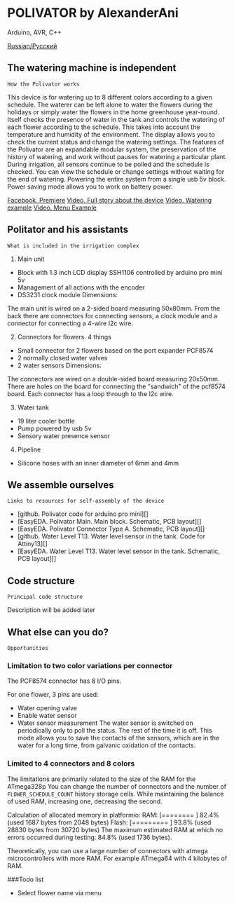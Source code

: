# POLIVATOR by AlexanderAni

Arduino, AVR, C++

[Russian/Русский](/README_RU.md)

## The watering machine is independent
`How the Polivator works`

This device is for watering up to 8 different colors according to a given schedule.
The waterer can be left alone to water the flowers during the holidays or simply water the flowers in the home greenhouse year-round. Itself checks the presence of water in the tank and controls the watering of each flower according to the schedule. This takes into account the temperature and humidity of the environment. The display allows you to check the current status and change the watering settings.
The features of the Polivator are an expandable modular system, the preservation of the history of watering, and work without pauses for watering a particular plant. During irrigation, all sensors continue to be polled and the schedule is checked. You can view the schedule or change settings without waiting for the end of watering.
Powering the entire system from a single usb 5v block. Power saving mode allows you to work on battery power.

[Facebook. Premiere](https://www.facebook.com/aanishchenko/posts/pfbid034qEHsVyJWHPmqgtMWfscPb4xsddgqDzVarsc6yDjJoVNN26u15hXLRgtBCGTqUbWl)
[Video. Full story about the device](https://www.facebook.com/100003967933465/videos/pcb.2457044897771084/1915227252002448)
[Video. Watering example](https://www.facebook.com/100003967933465/videos/3267990133452066/)
[Video. Menu Example](https://www.facebook.com/100003967933465/videos/pcb.2457044897771084/1137887480090560)

## Politator and his assistants
`What is included in the irrigation complex`

1. Main unit
- Block with 1.3 inch LCD display SSH1106 controlled by arduino pro mini 5v
- Management of all actions with the encoder
- DS3231 clock module
Dimensions:

The main unit is wired on a 2-sided board measuring 50x80mm. From the back there are connectors for connecting sensors, a clock module and a connector for connecting a 4-wire I2c wire.

2. Connectors for flowers. 4 things
- Small connector for 2 flowers based on the port expander PCF8574
- 2 normally closed water valves
- 2 water sensors
Dimensions:

The connectors are wired on a double-sided board measuring 20x50mm. There are holes on the board for connecting the "sandwich" of the pcf8574 board. Each connector has a loop through to the I2c wire.

3. Water tank
- 19 liter cooler bottle
- Pump powered by usb 5v
- Sensory water presence sensor

4. Pipeline
- Silicone hoses with an inner diameter of 6mm and 4mm

## We assemble ourselves
`Links to resources for self-assembly of the device`

- [github. Polivator code for arduino pro mini][]
- [EasyEDA. Polivator Main. Main block. Schematic, PCB layout][]
- [EasyEDA. Polivator Connector Type A. Schematic, PCB layout][]
- [github. Water Level T13. Water level sensor in the tank. Code for Attiny13][]
- [EasyEDA. Water Level T13. Water level sensor in the tank. Schematic, PCB layout][]

## Code structure
`Principal code structure`

Description will be added later

## What else can you do?
`Opportunities`

### Limitation to two color variations per connector
The PCF8574 connector has 8 I/O pins.
<!-- An npn mosfet is used to securely connect valves or sensors. -->
For one flower, 3 pins are used:
- Water opening valve
- Enable water sensor
- Water sensor measurement
The water sensor is switched on periodically only to poll the status. The rest of the time it is off. This mode allows you to save the contacts of the sensors, which are in the water for a long time, from galvanic oxidation of the contacts.

### Limited to 4 connectors and 8 colors
The limitations are primarily related to the size of the RAM for the ATmega328p
You can change the number of connectors and the number of `FLOWER_SCHEDULE_COUNT` history storage cells. While maintaining the balance of used RAM, increasing one, decreasing the second.

Calculation of allocated memory in platformio:
RAM: [======== ] 82.4% (used 1687 bytes from 2048 bytes)
Flash: [========= ] 93.8% (used 28830 bytes from 30720 bytes)
The maximum estimated RAM at which no errors occurred during testing: 84.8% (used 1736 bytes).

Theoretically, you can use a large number of connectors with atmega microcontrollers with more RAM. For example ATmega64 with 4 kilobytes of RAM.

###Todo list

- Select flower name via menu
